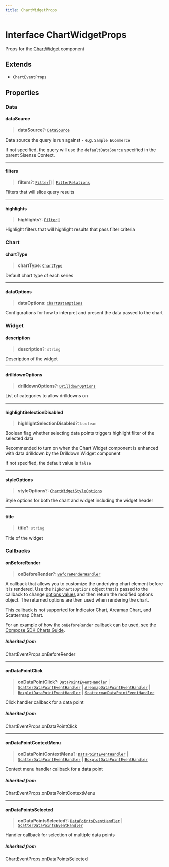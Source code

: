 ```yaml
---
title: ChartWidgetProps
---
```


# Interface ChartWidgetProps

Props for the [ChartWidget](../classes/class.ChartWidget.md) component

## Extends

- `ChartEventProps`

## Properties

### Data

#### dataSource

> **dataSource**?: [`DataSource`](../../sdk-data/type-aliases/type-alias.DataSource.md)

Data source the query is run against - e.g. `Sample ECommerce`

If not specified, the query will use the `defaultDataSource` specified in the parent Sisense Context.

***

#### filters

> **filters**?: [`Filter`](../../sdk-data/interfaces/interface.Filter.md)[] \| [`FilterRelations`](../../sdk-data/interfaces/interface.FilterRelations.md)

Filters that will slice query results

***

#### highlights

> **highlights**?: [`Filter`](../../sdk-data/interfaces/interface.Filter.md)[]

Highlight filters that will highlight results that pass filter criteria

### Chart

#### chartType

> **chartType**: [`ChartType`](../type-aliases/type-alias.ChartType.md)

Default chart type of each series

***

#### dataOptions

> **dataOptions**: [`ChartDataOptions`](../type-aliases/type-alias.ChartDataOptions.md)

Configurations for how to interpret and present the data passed to the chart

### Widget

#### description

> **description**?: `string`

Description of the widget

***

#### drilldownOptions

> **drilldownOptions**?: [`DrilldownOptions`](../type-aliases/type-alias.DrilldownOptions.md)

List of categories to allow drilldowns on

***

#### highlightSelectionDisabled

> **highlightSelectionDisabled**?: `boolean`

Boolean flag whether selecting data points triggers highlight filter of the selected data

Recommended to turn on when the Chart Widget component is enhanced with data drilldown by the Drilldown Widget component

If not specified, the default value is `false`

***

#### styleOptions

> **styleOptions**?: [`ChartWidgetStyleOptions`](../type-aliases/type-alias.ChartWidgetStyleOptions.md)

Style options for both the chart and widget including the widget header

***

#### title

> **title**?: `string`

Title of the widget

### Callbacks

#### onBeforeRender

> **onBeforeRender**?: [`BeforeRenderHandler`](../type-aliases/type-alias.BeforeRenderHandler.md)

A callback that allows you to customize the underlying chart element before it is rendered.
Use the `highchartsOptions` object that is passed to the callback to change
[options values](https://api.highcharts.com/highcharts/) and then return the modified options
object. The returned options are then used when rendering the chart.

This callback is not supported for Indicator Chart, Areamap Chart, and Scattermap Chart.

For an example of how the `onBeforeRender` callback can be used, see the
[Compose SDK Charts Guide](/guides/sdk/guides/charts/guide-compose-sdk-charts.html#callbacks).

##### Inherited from

ChartEventProps.onBeforeRender

***

#### onDataPointClick

> **onDataPointClick**?: [`DataPointEventHandler`](../../sdk-ui/type-aliases/type-alias.DataPointEventHandler.md) \| [`ScatterDataPointEventHandler`](../../sdk-ui/type-aliases/type-alias.ScatterDataPointEventHandler.md) \| [`AreamapDataPointEventHandler`](../../sdk-ui/type-aliases/type-alias.AreamapDataPointEventHandler.md) \| [`BoxplotDataPointEventHandler`](../../sdk-ui/type-aliases/type-alias.BoxplotDataPointEventHandler.md) \| [`ScattermapDataPointEventHandler`](../../sdk-ui/type-aliases/type-alias.ScattermapDataPointEventHandler.md)

Click handler callback for a data point

##### Inherited from

ChartEventProps.onDataPointClick

***

#### onDataPointContextMenu

> **onDataPointContextMenu**?: [`DataPointEventHandler`](../../sdk-ui/type-aliases/type-alias.DataPointEventHandler.md) \| [`ScatterDataPointEventHandler`](../../sdk-ui/type-aliases/type-alias.ScatterDataPointEventHandler.md) \| [`BoxplotDataPointEventHandler`](../../sdk-ui/type-aliases/type-alias.BoxplotDataPointEventHandler.md)

Context menu handler callback for a data point

##### Inherited from

ChartEventProps.onDataPointContextMenu

***

#### onDataPointsSelected

> **onDataPointsSelected**?: [`DataPointsEventHandler`](../../sdk-ui/type-aliases/type-alias.DataPointsEventHandler.md) \| [`ScatterDataPointsEventHandler`](../../sdk-ui/type-aliases/type-alias.ScatterDataPointsEventHandler.md)

Handler callback for selection of multiple data points

##### Inherited from

ChartEventProps.onDataPointsSelected
